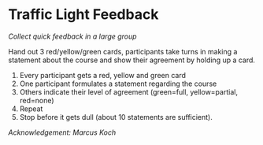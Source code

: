
# Traffic Light Feedback

*Collect quick feedback in a large group*

Hand out 3 red/yellow/green cards, participants take turns in making a statement about the course and show their agreement by holding up a card.

1. Every participant gets a red, yellow and green card
2. One participant formulates a statement regarding the course
3. Others indicate their level of agreement (green=full, yellow=partial, red=none)
4. Repeat
5. Stop before it gets dull (about 10 statements are sufficient).

*Acknowledgement: Marcus Koch*
